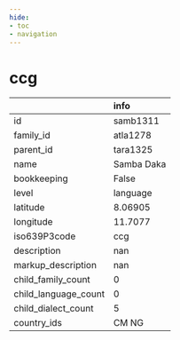 ```yaml
---
hide:
- toc
- navigation
---
```

# ccg
|                      | info       |
|:---------------------|:-----------|
| id                   | samb1311   |
| family_id            | atla1278   |
| parent_id            | tara1325   |
| name                 | Samba Daka |
| bookkeeping          | False      |
| level                | language   |
| latitude             | 8.06905    |
| longitude            | 11.7077    |
| iso639P3code         | ccg        |
| description          | nan        |
| markup_description   | nan        |
| child_family_count   | 0          |
| child_language_count | 0          |
| child_dialect_count  | 5          |
| country_ids          | CM NG      |